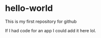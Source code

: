 # hello-world
This is my first repository for github

If I had code for an app I could add it here lol.

